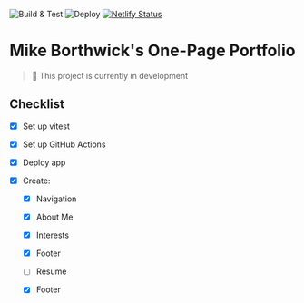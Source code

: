 ![Build & Test](https://github.com/mhborthwick/portfolio-v2/actions/workflows/.github/workflows/build-and-test.yml/badge.svg) ![Deploy](https://github.com/mhborthwick/portfolio-v2/actions/workflows/.github/workflows/deploy.yml/badge.svg) [![Netlify Status](https://api.netlify.com/api/v1/badges/67ee28e2-97f5-4bbd-b942-8fc5de84b506/deploy-status)](https://app.netlify.com/sites/prismatic-syrniki-43c974/deploys)

# Mike Borthwick's One-Page Portfolio

> 🚨 This project is currently in development

## Checklist

- [x] Set up vitest

- [x] Set up GitHub Actions

- [x] Deploy app

- [x] Create:

  - [x] Navigation

  - [x] About Me

  - [x] Interests

  - [x] Footer

  - [ ] Resume

  - [x] Footer
